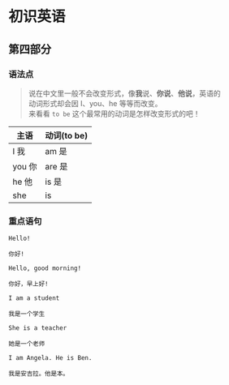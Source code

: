 # 初识英语

## 第四部分

### 语法点

> 说在中文里一般不会改变形式，像**我**说、**你说**、**他说**，英语的  
> 动词形式却会因 I、you、he 等等而改变。  
> 来看看 `to be` 这个最常用的动词是怎样改变形式的吧！​

| 主语   | 动词(to be) |
| ------ | ----------- |
| I 我   | am 是       |
| you 你 | are 是      |
| he 他  | is 是       |
| she    | is          |

### 重点语句

```text
Hello!

你好!
```

```text
Hello, good morning!

你好，早上好!
```

```text
I am a student

我是一个学生
```

```text
She is a teacher

她是一个老师
```

```text
I am Angela. He is Ben.

我是安吉拉。他是本。
```
